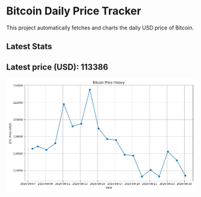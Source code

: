 # Bitcoin Daily Price Tracker

This project automatically fetches and charts the daily USD price of Bitcoin.

## Latest Stats

## Latest price (USD): <!--BTC_PRICE-->113386<!--/BTC_PRICE-->

![BTC Historical Chart](btc_price_history.png)

